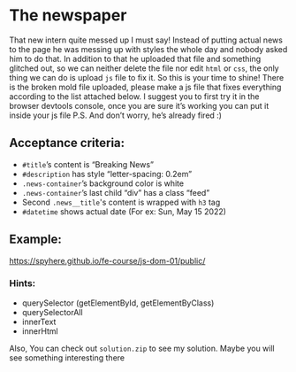 # The newspaper

That new intern quite messed up I must say! Instead of putting actual news to the page he was messing up
with styles the whole day and nobody asked him to do that. In addition to that he uploaded that file and something
glitched out, so we can neither delete the file nor edit `html` or `css`, the only thing we can do is upload `js` file
to fix it. So this is your time to shine! There is the broken mold file uploaded, please make a js file that fixes
everything according to the list attached below. I suggest you to first try it in the browser devtools console, once you
are sure it’s working you can put it inside your js file P.S. And don’t worry, he’s already fired :)

## Acceptance criteria:
- `#title`’s content is “Breaking News”
- `#description` has style “letter-spacing: 0.2em”
- `.news-container`’s background color is white
- `.news-container`’s last child “div” has a class “feed”
- Second `.news__title`'s content is wrapped with `h3` tag
- `#datetime` shows actual date (For ex: Sun, May 15 2022)

## Example:
https://spyhere.github.io/fe-course/js-dom-01/public/

### Hints:
- querySelector (getElementById, getElementByClass)
- querySelectorAll
- innerText
- innerHtml

Also, You can check out `solution.zip` to see my solution. Maybe you will see something interesting there
